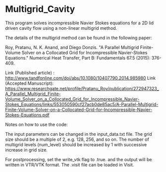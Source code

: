 # Multigrid_Cavity
This program solves incompressible Navier Stokes equations for a 2D lid driven cavity flow using a non-linear multigrid method. 

The details of the multigrid method can be found in the following paper:

Roy, Pratanu, N. K. Anand, and Diego Donzis. "A Parallel Multigrid Finite-Volume Solver on a Collocated Grid for Incompressible Navier-Stokes Equations." Numerical Heat Transfer, Part B: Fundamentals 67.5 (2015): 376-409.

Link (Published article) : http://www.tandfonline.com/doi/abs/10.1080/10407790.2014.985980
Link (Accepted Manuscript): https://www.researchgate.net/profile/Pratanu_Roy/publication/272947323_A_Parallel_Multigrid_Finite-Volume_Solver_on_a_Collocated_Grid_for_Incompressible_Navier-Stokes_Equations/links/553050590cf27acb0de85ac5/A-Parallel-Multigrid-Finite-Volume-Solver-on-a-Collocated-Grid-for-Incompressible-Navier-Stokes-Equations.pdf

Notes on how to use the code:

The input parameters can be changed in the input_data.txt file. The grid size should be a multiple of 2, e.g. 128, 256, and so on. 
The number of multigrid levels (num_level) should be increased by 1 with successive increase in grid size. 

For postprocessing, set the write_vtk flag to .true. and the output will be written in VTR/VTK format. The .visit file can be loaded in Visit.
